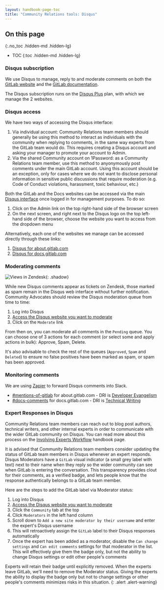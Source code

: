 ```yaml
---
layout: handbook-page-toc
title: "Community Relations tools: Disqus"
---
```


## On this page
{:.no_toc .hidden-md .hidden-lg}

- TOC
{:toc .hidden-md .hidden-lg}

### Disqus subscription

We use Disqus to manage, reply to and moderate comments on both the [GitLab website](https://about.gitlab.com) and the [GitLab documentation](https://docs.gitlab.com).

The Disqus subscription runs on the [Disqus Plus](https://disqus.com/pricing/) plan, with which we manage the 2 websites.

### Disqus access

We have two ways of accessing the Disqus interface:

1. Via individual account: Community Relations team members should generally be using this method to interact as individuals with the community when replying to comments, in the same way experts from the GitLab team would do. This requires creating a Disqus account and asking your manager to promote your account to Admin.
1. Via the shared Community account on 1Password: as a Community Relations team member, use this method to anyonymously post comments under the main GitLab account. Using this account should be an exception, only for cases where we do not want to disclose personal information in sensitive public discussions that require moderation (e.g. Code of Conduct violations, harassment, toxic behaviour, etc.)

Both the GitLab and the Docs websites can be accessed via the main [Disqus interface](https://disqus.com) once logged in for management purposes. To do so:

1. Click on the Admin link on the top right-hand side of the browser screen
1. On the next screen, and right next to the Disqus logo on the top left-hand side of the browser, choose the website you want to access from the dropdown menu

Alternatively, each one of the websites we manage can be accessed directly through these links:

1. [Disqus for about.gitlab.com](https://gitlab.disqus.com/admin/)
1. [Disqus for docs.gitlab.com](https://gitlab-docs.disqus.com/admin/)

### Moderating comments

![Views in Zendesk](/images/handbook/marketing/community-relations/disqus-moderation.png){: .shadow}

While new Disqus comments appear as tickets on Zendesk, those marked as spam remain in the Disqus web interface without further notification. Community Advocates should review the Disqus moderation queue from time to time:

1. Log into Disqus
1. [Access the Disqus website you want to moderate](#disqus-access)
1. Click on the `Moderate` link

From then on, you can moderate all comments in the `Pending` queue. You can choose one of 3 actions for each comment (or select some and apply actions in bulk): Approve, Spam, Delete.

It's also advisable to check the rest of the queues (`Approved`, `Spam` and `Deleted`) to ensure no false positives have been marked as spam, or spam has been approved.

### Monitoring comments

We are using [Zapier](/handbook/marketing/community-relations/workflows-tools/zapier/) to forward Disqus comments into Slack.

- [#mentions-of-gitlab](https://gitlab.slack.com/archives/C03N3AY9W) for about.gitlab.com - DRI is [Developer Evangelism](/handbook/marketing/community-relations/developer-evangelism/hacker-news/#blog-comments)
- [#docs-comments](https://gitlab.slack.com/archives/C7WE1CBQW) for docs.gitlab.com - DRI is [Technical Writing](/handbook/product/ux/technical-writing/)

### Expert Responses in Disqus

Community Relations team members can reach out to blog post authors, technical writers, and other internal experts in order to communicate with the wider GitLab community on Disqus. You can read more about this process on the [Involving Experts Workflow](/handbook/marketing/community-relations/workflows-tools/disqus/#expert-responses-in-disqus) handbook page.

It is advised that Community Relations team members consider updating the status of GitLab team members in Disqus whenever an expert responds. Disqus Moderators have a `GitLab` visual indicator (a small grey label with text) next to their name when they reply so the wider community can see when GitLab is entering the conversation. This transparency provides clout for their comments, as a verified badge, and lets people know that the response authentically belongs to a GitLab team member.

Here are the steps to add the GitLab label via Moderator status: 

1. Log into Disqus
1. [Access the Disqus website you want to moderate](#disqus-access)
1. Click the `Community` tab at the top
1. Click `Moderators` in the left hand column
1. Scroll down to `Add a new site moderator by their username` and enter the expert's Disqus username
1. This will retroactively assign the `GitLab` label to their Disqus responses automatically
1. Once the expert has been added as a moderator, disable the `Can change settings` and `Can edit comments` settings for that moderator in the list. This will effectively give them the badge only, but not the ability to change Disqus settings or edit other people's comments

<i class="fas fa-hand-point-right" aria-hidden="true" style="color: rgb(138, 109, 59)
;"></i> Experts will retain their badge until explicitly removed. When the experts leave GitLab, we'll need to remove the Moderator status. Giving the experts the ability to display the badge only but not to change settings or other people's comments minimizes risks in this situation.
{: .alert .alert-warning}
